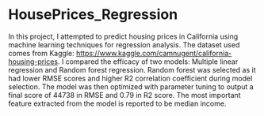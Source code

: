 # HousePrices_Regression
In this project, I attempted to predict housing prices in California using machine learning techniques for regression analysis. The dataset used comes from Kaggle: https://www.kaggle.com/camnugent/california-housing-prices. I compared the efficacy of two models: Multiple linear regression and Random forest regression. Random forest was selected as it had lower RMSE scores and higher R2 correlation coefficient during model selection. The model was then optimized with parameter tuning to output a final score of 44738 in RMSE and 0.79 in R2 score. The most important feature extracted from the model is reported to be median income.
